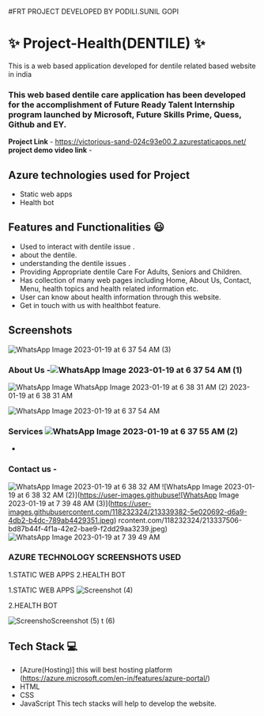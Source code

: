 #FRT PROJECT DEVELOPED BY PODILI.SUNIL GOPI
# ✨  Project-Health(DENTILE) ✨

This is a web based application developed for dentile related based website in india

### This web based dentile care application has been developed for the accomplishment of Future Ready Talent Internship program launched by Microsoft, Future Skills Prime, Quess, Github and EY.

**Project Link** - https://victorious-sand-024c93e00.2.azurestaticapps.net/
**project demo video link** - 

## Azure technologies used for Project

- Static web apps
- Health bot

## Features and Functionalities 😃

- Used to interact with dentile issue .
- about the dentile.
- understanding the dentile issues .
- Providing Appropriate dentile Care For Adults, Seniors and Children.
- Has collection of many web pages including Home, About Us, Contact, Menu, health topics and health related information etc.
- User can know about health information through this website.
- Get in touch with us with healthbot feature.
## Screenshots



![WhatsApp Image 2023-01-19 at 6 37 54 AM (3)](https://user-images.githubusercontent.com/118232324/213334079-a08a14aa-6a14-4105-afc2-8f3e1daf649a.jpeg)

   

### About Us -![WhatsApp Image 2023-01-19 at 6 37 54 AM (1)](https://user-images.githubusercontent.com/118232324/213338923-b8d16054-7267-4f78-be0a-66a52ee3662f.jpeg)


![WhatsApp Image ![WhatsApp Image 2023-01-19 at 6 38 31 AM (2)](https://user-images.githubusercontent.com/118232324/213337553-cde48892-fa36-477e-b9c9-5a331e954c74.jpeg)
2023-01-19 at 6 38 31 AM](https://user-images.githubusercontent.com/118232324/213337240-78d4ee1f-8b62-4fed-b227-13d6cdc89c5e.jpeg)

![WhatsApp Image 2023-01-19 at 6 37 54 AM](https://user-images.githubusercontent.com/118232324/213336750-0b0cb5b8-2bd5-4e6e-aea2-7e9d4491172f.jpeg)

### Services  ![WhatsApp Image 2023-01-19 at 6 37 55 AM (2)](https://user-images.githubusercontent.com/118232324/213337162-3305fc10-a37b-4322-bf2d-c1c9a47c2ee5.jpeg)
-

### Contact us -
![WhatsApp Image 2023-01-19 at 6 38 32 AM](https://user-images.githubusercontent.com/118232324/213337406-9af7300a-f1d1-487e-86ef-b770eea5fc48.jpeg)
![WhatsApp Image 2023-01-19 at 6 38 32 AM (2)](https://user-images.githubuse![WhatsApp Image 2023-01-19 at 7 39 48 AM (3)](https://user-images.githubusercontent.com/118232324/213339382-5e020692-d6a9-4db2-b4dc-789ab4429351.jpeg)
rcontent.com/118232324/213337506-bd87b44f-4f1a-42e2-bae9-f2dd29aa3239.jpeg)
![WhatsApp Image 2023-01-19 at 7 39 49 AM](https://user-images.githubusercontent.com/118232324/213339426-cda1010e-ddc8-4004-826f-e11ade93b068.jpeg)




### AZURE TECHNOLOGY SCREENSHOTS USED
1.STATIC WEB APPS
2.HEALTH BOT

1.STATIC WEB APPS
![Screenshot (4)](https://user-images.githubusercontent.com/118232324/213339926-298d4536-d6bb-4d28-a3a5-28171a961cc4.png)


2.HEALTH BOT

![Screensho![Screenshot (5)](https://user-images.githubusercontent.com/118232324/213338004-ccdd8069-dfa4-491c-8c9f-7ba8e6dfdb9f.png)
t (6)](https://user-images.githubusercontent.com/118232324/213337915-3da4cffb-4abd-4b75-9928-7d7c02535ce6.png)


## Tech Stack 💻

- [Azure(Hosting)]   this will best hosting platform (https://azure.microsoft.com/en-in/features/azure-portal/)
- HTML
- CSS
- JavaScript
This tech stacks will help to develop the website.
